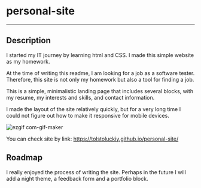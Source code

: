 # personal-site
____
## Description
I started my IT journey by learning html and CSS. I made this simple website as my homework.

At the time of writing this readme, I am looking for a job as a software tester. Therefore, this site is not only my homework but also a tool for finding a job.

This is a simple, minimalistic landing page that includes several blocks, with my resume, my interests and skills, and contact information.

I made the layout of the site relatively quickly, but for a very long time I could not figure out how to make it responsive for mobile devices.

![ezgif com-gif-maker](https://user-images.githubusercontent.com/118686861/203508272-35f11a3b-2ae5-41d0-9bfc-ae6be8f22ad9.gif)

You can check site by link: https://tolstoluckiy.github.io/personal-site/

## Roadmap
I really enjoyed the process of writing the site. Perhaps in the future I will add a night theme, a feedback form and a portfolio block.

